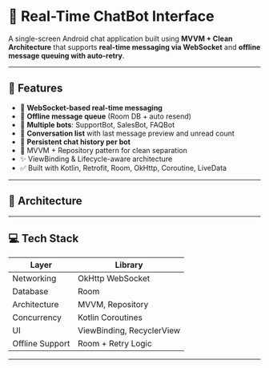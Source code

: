 # 🤖 Real-Time ChatBot Interface

A single-screen Android chat application built using **MVVM + Clean Architecture** that supports **real-time messaging via WebSocket** and **offline message queuing with auto-retry**.

---

## 🚀 Features

- 🔌 **WebSocket-based real-time messaging**
- 📶 **Offline message queue** (Room DB + auto resend)
- 💬 **Multiple bots**: SupportBot, SalesBot, FAQBot
- 📜 **Conversation list** with last message preview and unread count
- 🧠 **Persistent chat history per bot**
- 🧱 MVVM + Repository pattern for clean separation
- ✨ ViewBinding & Lifecycle-aware architecture
- ✅ Built with Kotlin, Retrofit, Room, OkHttp, Coroutine, LiveData


---

## 🧱 Architecture

---

## 💻 Tech Stack

| Layer           | Library                |
|----------------|------------------------|
| Networking      | OkHttp WebSocket       |
| Database        | Room                   |
| Architecture    | MVVM, Repository       |
| Concurrency     | Kotlin Coroutines      |
| UI              | ViewBinding, RecyclerView |
| Offline Support | Room + Retry Logic     |

---
